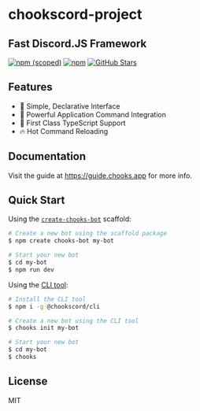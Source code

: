 # chookscord-project

## Fast Discord.JS Framework

[![npm (scoped)](https://img.shields.io/npm/v/chooksie)](https://npmjs.com/package/chooksie)
[![npm](https://img.shields.io/npm/dt/chooksie)](https://npmjs.com/package/chooksie)
[![GitHub Stars](https://img.shields.io/github/stars/chookscord/framework?style=social)](https://github.com/chookscord/framework)

## Features

- :rocket: Simple, Declarative Interface
- :muscle: Powerful Application Command Integration
- :hammer: First Class TypeScript Support
- :fire: Hot Command Reloading

## Documentation

Visit the guide at <https://guide.chooks.app> for more info.

## Quick Start

Using the [`create-chooks-bot`](https://npmjs.com/package/create-chooks-bot) scaffold:

```sh
# Create a new bot using the scaffold package
$ npm create chooks-bot my-bot

# Start your new bot
$ cd my-bot
$ npm run dev
```

Using the [CLI tool](https://npmjs.com/package/@chookscord/cli):

```sh
# Install the CLI tool
$ npm i -g @chookscord/cli

# Create a new bot using the CLI tool
$ chooks init my-bot

# Start your new bot
$ cd my-bot
$ chooks
```

## License

MIT
